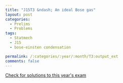 ```yaml
---
title: "J15T3 &ndash; An ideal Bose gas"
layout: post
categories:
  - Prelims
  - Problems
tags:
  - Statmech
  - J15
  - bose-einsten condensation

permalink: /:categories/:year/:month/T3:output_ext
comments: false
---
```

<object data="2015J3T.pdf" type="application/pdf" width="100%" height="500"></object>
<div class="message"><a href='https://princetonprelim.com/prelim/34/'>Check for solutions to this year's exam</a></div>